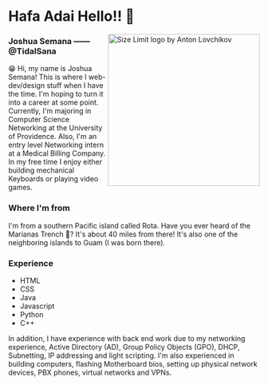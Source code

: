 Hafa Adai **Hello**!! 🌺
============

<img src="https://media.discordapp.net/attachments/388125739192418305/789513412065099776/Josh-S.jpg?width=609&height=609" align="right" alt="Size Limit logo by Anton Lovchikov" width="304" height="304">



### Joshua Semana —— @TidalSana
😁 Hi, my name is Joshua Semana! This is where I web-dev/design stuff when I have the time. I'm hoping to turn it into a career at some point. Currently, I'm majoring in Computer Science Networking at the University of Providence. Also, I'm an entry level Networking intern at a Medical Billing Company. In my free time I enjoy either building mechanical Keyboards or playing video games. 

### Where I'm from

I'm from a southern Pacific island called Rota. Have you ever heard of the Marianas Trench 🤔? It's about 40 miles from there! It's also one of the neighboring islands to Guam (I was born there).

### Experience
- HTML
- CSS
- Java
- Javascript
- Python
- C++

In addition, I have experience with back end work due to my networking experience, Active Directory (AD), Group Policy Objects (GPO), DHCP, Subnetting, IP addressing and light scripting. I'm also experienced in building computers, flashing Motherboard bios, setting up physical network devices, PBX phones, virtual networks and VPNs.

